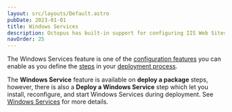 ```yaml
---
layout: src/layouts/Default.astro
pubDate: 2023-01-01
title: Windows Services
description: Octopus has built-in support for configuring IIS Web Sites, Applications and Virtual Directories.
navOrder: 25
---
```

The Windows Services feature is one of the [configuration features](/docs/projects/steps/configuration-features/index.md) you can enable as you define the [steps](/docs/projects/steps/index/) in your [deployment process](/docs/projects/deployment-process/).

The **Windows Service** feature is available on **deploy a package** steps, however, there is also a **Deploy a Windows Service** step which let you install, reconfigure, and start Windows Services during deployment. See [Windows Services](/docs/deployments/windows/windows-services/) for more details.
